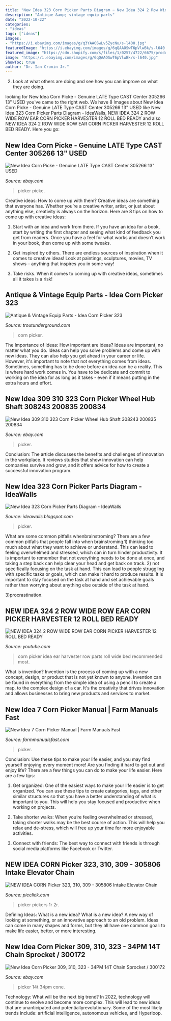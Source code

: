 ```yaml
---
title: "New Idea 323 Corn Picker Parts Diagram ~ New Idea 324 2 Row Wide Row Ear Corn Picker Harvester 12 Roll Bed Ready"
description: "Antique &amp; vintage equip parts"
date: "2022-10-22"
categories:
- "ideas"
tags: ["ideas"]
images:
- "https://i.ebayimg.com/images/g/q3YAAOSwLv5ZycNu/s-l400.jpg"
featuredImage: "https://i.ebayimg.com/images/g/6qQAAOSwT6pVlwBk/s-l640.jpg"
featured_image: "https://cdn.shopify.com/s/files/1/0257/4722/6675/products/986557-01_800x.jpg?v=1581935356"
image: "https://i.ebayimg.com/images/g/6qQAAOSwT6pVlwBk/s-l640.jpg"
ShowToc: true
author: "Dr. Ian Cronin Jr."
---
```



2. Look at what others are doing and see how you can improve on what they are doing. 

	

		
looking for New Idea Corn Picke - Genuine LATE Type CAST Center 305266 13&quot; USED you've came to the right web. We have 8 Images about New Idea Corn Picke - Genuine LATE Type CAST Center 305266 13&quot; USED like New Idea 323 Corn Picker Parts Diagram - IdeaWalls, NEW IDEA 324 2 ROW WIDE ROW EAR CORN PICKER HARVESTER 12 ROLL BED READY and also NEW IDEA 324 2 ROW WIDE ROW EAR CORN PICKER HARVESTER 12 ROLL BED READY. Here you go:
		
    
## New Idea Corn Picke - Genuine LATE Type CAST Center 305266 13&quot; USED

<img loading=lazy src="https://i.ebayimg.com/images/g/q3YAAOSwLv5ZycNu/s-l400.jpg" onerror="this.onerror=null;this.src='https://tse4.mm.bing.net/th?id=OIP.L0L3cO87UB6n4yPhtWZb2wAAAA&amp;pid=15.1';" alt="New Idea Corn Picke - Genuine LATE Type CAST Center 305266 13&quot; USED">

_Source: ebay.com_

>picker picke. 

	

Creative ideas: How to come up with them?
Creative ideas are something that everyone has. Whether you’re a creative writer, artist, or just about anything else, creativity is always on the horizon. Here are 8 tips on how to come up with creative ideas:
1. Start with an idea and work from there. If you have an idea for a book, start by writing the first chapter and seeing what kind of feedback you get from readers. Once you have a feel for what works and doesn’t work in your book, then come up with some tweaks.

2. Get inspired by others. There are endless sources of inspiration when it comes to creative ideas! Look at paintings, sculptures, movies, TV shows – anything that inspires you in some way!

3. Take risks. When it comes to coming up with creative ideas, sometimes all it takes is a risk!

    
## Antique &amp; Vintage Equip Parts - Idea Corn Picker 323

<img loading=lazy src="https://i.ebayimg.com/00/s/MTYwMFgxMjAw/z/i~oAAOSwCaBfiGVp/$_1.JPG" onerror="this.onerror=null;this.src='https://tse3.mm.bing.net/th?id=OIP.yMPBiwz16oaApe6DNM6KFAAAAA&amp;pid=15.1';" alt="Antique &amp; Vintage Equip Parts - Idea Corn Picker 323">

_Source: troutunderground.com_

>corn picker. 

	

The Importance of Ideas: How important are ideas?
Ideas are important, no matter what you do. Ideas can help you solve problems and come up with new ideas. They can also help you get ahead in your career or life.
However, it's important to note that not everything comes from ideas. Sometimes, something has to be done before an idea can be a reality. This is where hard work comes in. You have to be dedicate and commit to working on the idea for as long as it takes - even if it means putting in the extra hours and effort.

    
## New Idea 309 310 323 Corn Picker Wheel Hub Shaft 308243 200835 200834

<img loading=lazy src="https://i.ebayimg.com/images/g/nKkAAOSwQLJfW4xj/s-l400.jpg" onerror="this.onerror=null;this.src='https://tse4.mm.bing.net/th?id=OIP.3kYVhqyMIdp1xQS4qwvORwAAAA&amp;pid=15.1';" alt="New Idea 309 310 323 Corn Picker Wheel Hub Shaft 308243 200835 200834">

_Source: ebay.com_

>picker. 

	

Conclusion:
The article discusses the benefits and challenges of innovation in the workplace. It reviews studies that show innovation can help companies survive and grow, and it offers advice for how to create a successful innovation program.

    
## New Idea 323 Corn Picker Parts Diagram - IdeaWalls

<img loading=lazy src="https://staticp.lancasterfarminglocator.com/media/catalog/product/cache/1/thumbnail/800x600/9df78eab33525d08d6e5fb8d27136e95/W/I/WIN_20170918_13_28_32_Pro.jpg" onerror="this.onerror=null;this.src='https://tse4.mm.bing.net/th?id=OIP.AQ-JdpIlcskjF-Rq3rlO4QHaFj&amp;pid=15.1';" alt="New Idea 323 Corn Picker Parts Diagram - IdeaWalls">

_Source: ideawalls.blogspot.com_

>picker. 

	

What are some common pitfalls whenbrainstroming?
There are a few common pitfalls that people fall into when brainstroming.1) thinking too much about what they want to achieve or understand. This can lead to feeling overwhelmed and stressed, which can in turn hinder productivity. It is important to remember that not everything needs to be done at once, and taking a step back can help clear your head and get back on track.
2) not specifically focusing on the task at hand. This can lead to people struggling with specific tasks or goals, which can make it hard to produce results. It is important to stay focused on the task at hand and set achievable goals rather than worrying about anything else outside of the task at hand.

3)procrastination.

    
## NEW IDEA 324 2 ROW WIDE ROW EAR CORN PICKER HARVESTER 12 ROLL BED READY

<img loading=lazy src="https://i.ytimg.com/vi/DKJC8C46C7Y/maxresdefault.jpg" onerror="this.onerror=null;this.src='https://tse2.mm.bing.net/th?id=OIP.JhFdDmaPZIL1xvvmY3DkIgHaEK&amp;pid=15.1';" alt="NEW IDEA 324 2 ROW WIDE ROW EAR CORN PICKER HARVESTER 12 ROLL BED READY">

_Source: youtube.com_

>corn picker idea ear harvester row parts roll wide bed recommended most. 

	

What is invention?
Invention is the process of coming up with a new concept, design, or product that is not yet known to anyone. Invention can be found in everything from the simple idea of using a pencil to create a map, to the complex design of a car. It's the creativity that drives innovation and allows businesses to bring new products and services to market.

    
## New Idea 7 Corn Picker Manual | Farm Manuals Fast

<img loading=lazy src="https://cdn.shopify.com/s/files/1/0257/4722/6675/products/986557-01_800x.jpg?v=1581935356" onerror="this.onerror=null;this.src='https://tse3.mm.bing.net/th?id=OIP.l31xkJe65t1pPkCDz2KV1wAAAA&amp;pid=15.1';" alt="New Idea 7 Corn Picker Manual | Farm Manuals Fast">

_Source: farmmanualsfast.com_

>picker. 

	

Conclusion: Use these tips to make your life easier, and you may find yourself enjoying every moment more!
Are you finding it hard to get out and enjoy life? There are a few things you can do to make your life easier. Here are a few tips: 
1. Get organized: One of the easiest ways to make your life easier is to get organized. You can use these tips to create categories, tags, and other similar structures so that you have a better understanding of what is important to you. This will help you stay focused and productive when working on projects. 

2. Take shorter walks: When you’re feeling overwhelmed or stressed, taking shorter walks may be the best course of action. This will help you relax and de-stress, which will free up your time for more enjoyable activities. 

3. Connect with friends: The best way to connect with friends is through social media platforms like Facebook or Twitter.

    
## NEW IDEA CORN Picker 323, 310, 309 - 305806 Intake Elevator Chain

<img loading=lazy src="https://www.picclickimg.com/d/l400/pict/254410952324_/Replacement-13-New-Idea-Corn-Picker-Finger-For.jpg" onerror="this.onerror=null;this.src='https://tse3.mm.bing.net/th?id=OIP.fqwq3nN-vQRMEFO1LkR9ugAAAA&amp;pid=15.1';" alt="NEW IDEA CORN Picker 323, 310, 309 - 305806 Intake Elevator Chain">

_Source: picclick.com_

>picker pickers 1r 2r. 

	

Defining Ideas: What is a new idea?
What is a new idea? A new way of looking at something, or an innovative approach to an old problem. Ideas can come in many shapes and forms, but they all have one common goal: to make life easier, better, or more interesting.

    
## New Idea Corn Picker 309, 310, 323 - 34PM 14T Chain Sprocket / 300172

<img loading=lazy src="https://i.ebayimg.com/images/g/6qQAAOSwT6pVlwBk/s-l640.jpg" onerror="this.onerror=null;this.src='https://tse3.mm.bing.net/th?id=OIP.0T_ieNkdEtkStg77TAM50AHaFj&amp;pid=15.1';" alt="New Idea Corn Picker 309, 310, 323 - 34PM 14T Chain Sprocket / 300172">

_Source: ebay.com_

>picker 14t 34pm cone. 

	

Technology: What will be the next big trend?
In 2022, technology will continue to evolve and become more complex. This will lead to new ideas that are unanticipated and potentiallyrevolutionary. Some of the most likely trends include: artificial intelligence, autonomous vehicles, and Hyperloop.

